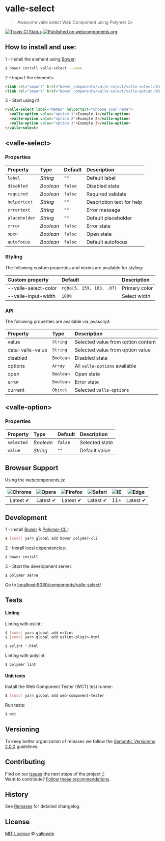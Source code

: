 # valle-select

> Awesome valle salect Web Component using Polymer 2x

[![Travis CI Status](https://travis-ci.org/valleweb/valle-select.svg?branch=master)](https://travis-ci.org/valleweb/valle-select)
[![Published on webcomponents.org](https://img.shields.io/badge/webcomponents.org-published-blue.svg)](https://www.webcomponents.org/element/valleweb/valle-select)

## How to install and use:

1 - Install the element using [Bower](http://bower.io/):

```sh
$ bower install valle-select --save
```

2 -  Import the elements:

```html
<link rel="import" href="bower_components/valle-select/valle-select.html">
<link rel="import" href="bower_components/valle-select/valle-option.html">
```

3 - Start using it!

```html
<valle-select label="Names" helpertext="Choose your name">
  <valle-option value="option 1">Example 1</valle-option>
  <valle-option value="option 2">Example 2</valle-option>
  <valle-option value="option 3">Example 3</valle-option>
</valle-select>
```

## &lt;valle-select&gt;

### Properties

Property      | Type        | Default   | Description
:---          |:---         |:---       |:---
`label`       | *String*    | `""`      | Default label
`disabled`    | *Boolean*   | `false`   | Disabled state
`required`    | *Boolean*   | `false`   | Required validate
`helpertext`  | *String*    | `""`      | Description text for help
`errortext`   | *String*    | `""`      | Error message
`placeholder` | *String*    | `""`      | Default placeholder
`error`       | *Boolean*   | `false`   | Error state
`open`        | *Boolean*   | `false`   | Open state
`autofocus`   | *Boolean*   | `false`   | Default autofocus

### Styling

The following custom properties and mixins are available for styling:

Custom property       | Default                  | Description
:---                  |:---                      |:---
--valle-select-color  | `rgba(5, 159, 183, .87)` | Primary color
--valle-input-width   | `100%`                   | Select width

### API

The following properties are available via javascript:

Property         | Type      | Description
:---             |:---       |:---
value            | `String`  | Selected value from option content
data-valle-value | `String`  | Selected value from option value
disabled         | `Boolean` | Disabled state
options          | `Array`   | All `valle-options` available
open             | `Boolean` | Open state
error            | `Boolean` | Error state
current          | `Object`  | Selected `valle-options`

## &lt;valle-option&gt;

### Properties

Property   | Type        | Default   | Description
:---       |:---         |:---       |:---
`selected` | *Boolean*   | `false`   | Selected state
`value`    | *String*    | `""`      | Default value

## Browser Support

Using the [webcomponents.js](https://github.com/WebComponents/webcomponentsjs):

 ![Chrome](https://cdnjs.cloudflare.com/ajax/libs/browser-logos/39.2.2/chrome/chrome_48x48.png) | ![Opera](https://cdnjs.cloudflare.com/ajax/libs/browser-logos/39.2.2/opera/opera_48x48.png) | ![Firefox](https://cdnjs.cloudflare.com/ajax/libs/browser-logos/39.2.2/firefox/firefox_48x48.png) | ![Safari](https://cdnjs.cloudflare.com/ajax/libs/browser-logos/39.2.2/safari/safari_48x48.png) |![IE](https://cdnjs.cloudflare.com/ajax/libs/browser-logos/39.2.2/archive/internet-explorer_9-11/internet-explorer_9-11_48x48.png) |  ![Edge](https://cdnjs.cloudflare.com/ajax/libs/browser-logos/39.2.2/edge/edge_48x48.png) |
:---: | :---: | :---: | :---: | :---: | :---: |
Latest ✔ | Latest ✔ | Latest ✔ | Latest ✔ | 11+ | Latest ✔

## Development

1 - Install [Bower](http://bower.io/) & [Polymer-CLI](https://www.polymer-project.org/1.0/docs/tools/polymer-cli):

```sh
$ [sudo] yarn global add bower polymer-cli
```

2 - Install local dependencies:

```sh
$ bower install
```

3 - Start the development server:

```sh
$ polymer serve
```

Go to [localhost:8080/components/valle-select/](http://localhost:8080/components/valle-select/)


## Tests

#### Linting

Linting with eslint:

```sh
$ [sudo] yarn global add eslint
$ [sudo] yarn global add eslint-plugin-html

$ eslint *.html
```

Linting with polylint:

```sh
$ polymer lint
```

#### Unit tests

Install the Web Component Tester (WCT) test runner:

```sh
$ [sudo] yarn global add web-component-tester
```

Run tests:

```sh
$ wct
```

## Versioning

To keep better organization of releases we follow the [Semantic Versioning 2.0.0](http://semver.org/) guidelines.

## Contributing

Find on our [issues](https://github.com/valleweb/valle-select/issues/) the next steps of the project ;)
<br>
Want to contribute? [Follow these recommendations](https://github.com/valleweb/valle-select/blob/master/CONTRIBUTING.md).

## History

See [Releases](https://github.com/valleweb/valle-select/releases) for detailed changelog.

## License

[MIT License](https://github.com/valleweb/valle-select/blob/master/LICENSE.md) © [valleweb](https://github.com/orgs/valleweb/people)
